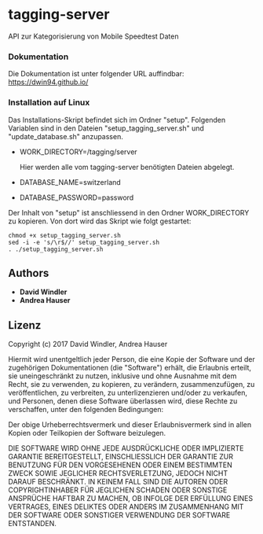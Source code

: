 # tagging-server

API zur Kategorisierung von Mobile Speedtest Daten


### Dokumentation

Die Dokumentation ist unter folgender URL auffindbar: https://dwin94.github.io/


### Installation auf Linux

Das Installations-Skript befindet sich im Ordner "setup". Folgenden Variablen sind in den Dateien "setup_tagging_server.sh" 
und "update_database.sh" anzupassen.

* WORK_DIRECTORY=/tagging/server

  Hier werden alle vom tagging-server benötigten Dateien abgelegt.
* DATABASE_NAME=switzerland
* DATABASE_PASSWORD=password

Der Inhalt von "setup" ist anschliessend in den Ordner WORK_DIRECTORY zu kopieren. Von dort wird das Skript wie folgt gestartet:

```
chmod +x setup_tagging_server.sh
sed -i -e 's/\r$//' setup_tagging_server.sh
. ./setup_tagging_server.sh
```

## Authors

* **David Windler**
* **Andrea Hauser**


## Lizenz

Copyright (c) 2017 David Windler, Andrea Hauser

Hiermit wird unentgeltlich jeder Person, die eine Kopie der Software und der zugehörigen Dokumentationen (die "Software") erhält, 
die Erlaubnis erteilt, sie uneingeschränkt zu nutzen, inklusive und ohne Ausnahme mit dem Recht, sie zu verwenden, zu kopieren, 
zu verändern, zusammenzufügen, zu veröffentlichen, zu verbreiten, zu unterlizenzieren und/oder zu verkaufen, und Personen, 
denen diese Software überlassen wird, diese Rechte zu verschaffen, unter den folgenden Bedingungen:

Der obige Urheberrechtsvermerk und dieser Erlaubnisvermerk sind in allen Kopien oder Teilkopien der Software beizulegen.

DIE SOFTWARE WIRD OHNE JEDE AUSDRÜCKLICHE ODER IMPLIZIERTE GARANTIE BEREITGESTELLT, EINSCHLIESSLICH DER GARANTIE ZUR BENUTZUNG 
FÜR DEN VORGESEHENEN ODER EINEM BESTIMMTEN ZWECK SOWIE JEGLICHER RECHTSVERLETZUNG, JEDOCH NICHT DARAUF BESCHRÄNKT. IN KEINEM 
FALL SIND DIE AUTOREN ODER COPYRIGHTINHABER FÜR JEGLICHEN SCHADEN ODER SONSTIGE ANSPRÜCHE HAFTBAR ZU MACHEN, OB INFOLGE DER 
ERFÜLLUNG EINES VERTRAGES, EINES DELIKTES ODER ANDERS IM ZUSAMMENHANG MIT DER SOFTWARE ODER SONSTIGER VERWENDUNG DER SOFTWARE 
ENTSTANDEN.
